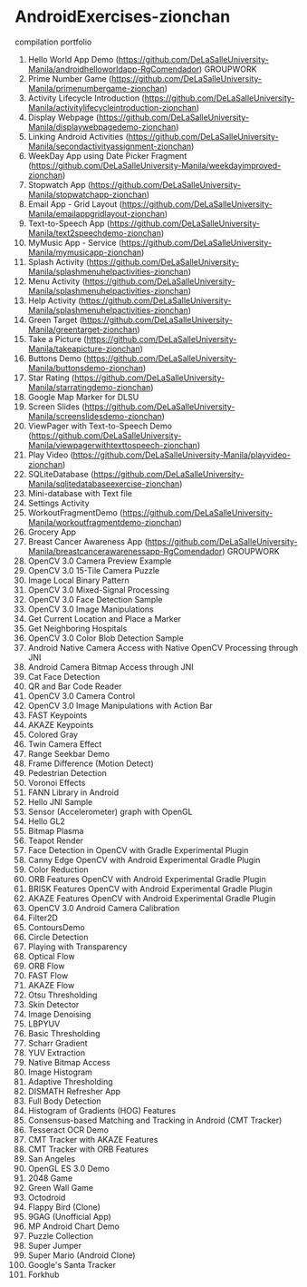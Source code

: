 # AndroidExercises-zionchan
compilation portfolio

1. Hello World App Demo (https://github.com/DeLaSalleUniversity-Manila/androidhelloworldapp-RgComendador) GROUPWORK
2. Prime Number Game (https://github.com/DeLaSalleUniversity-Manila/primenumbergame-zionchan)
3. Activity Lifecycle Introduction (https://github.com/DeLaSalleUniversity-Manila/activitylifecycleintroduction-zionchan)
4. Display Webpage (https://github.com/DeLaSalleUniversity-Manila/displaywebpagedemo-zionchan)
5. Linking Android Activities (https://github.com/DeLaSalleUniversity-Manila/secondactivityassignment-zionchan)
6. WeekDay App using Date Picker Fragment (https://github.com/DeLaSalleUniversity-Manila/weekdayimproved-zionchan)
7. Stopwatch App (https://github.com/DeLaSalleUniversity-Manila/stopwatchapp-zionchan)
8. Email App - Grid Layout (https://github.com/DeLaSalleUniversity-Manila/emailappgridlayout-zionchan)
9. Text-to-Speech App (https://github.com/DeLaSalleUniversity-Manila/text2speechdemo-zionchan)
10. MyMusic App - Service (https://github.com/DeLaSalleUniversity-Manila/mymusicapp-zionchan)
11. Splash Activity (https://github.com/DeLaSalleUniversity-Manila/splashmenuhelpactivities-zionchan)
12. Menu Activity (https://github.com/DeLaSalleUniversity-Manila/splashmenuhelpactivities-zionchan)
13. Help Activity (https://github.com/DeLaSalleUniversity-Manila/splashmenuhelpactivities-zionchan)
14. Green Target (https://github.com/DeLaSalleUniversity-Manila/greentarget-zionchan)
15. Take a Picture (https://github.com/DeLaSalleUniversity-Manila/takeapicture-zionchan)
16. Buttons Demo (https://github.com/DeLaSalleUniversity-Manila/buttonsdemo-zionchan)
17. Star Rating (https://github.com/DeLaSalleUniversity-Manila/starratingdemo-zionchan)
18. Google Map Marker for DLSU 
19. Screen Slides (https://github.com/DeLaSalleUniversity-Manila/screenslidesdemo-zionchan)
20. ViewPager with Text-to-Speech Demo (https://github.com/DeLaSalleUniversity-Manila/viewpagerwithtexttospeech-zionchan)
21. Play Video (https://github.com/DeLaSalleUniversity-Manila/playvideo-zionchan)
22. SQLiteDatabase (https://github.com/DeLaSalleUniversity-Manila/sqlitedatabaseexercise-zionchan)
23. Mini-database with Text file 
24. Settings Activity 
25. WorkoutFragmentDemo (https://github.com/DeLaSalleUniversity-Manila/workoutfragmentdemo-zionchan)
26. Grocery App
27. Breast Cancer Awareness App (https://github.com/DeLaSalleUniversity-Manila/breastcancerawarenessapp-RgComendador) GROUPWORK
28. OpenCV 3.0 Camera Preview Example
29. OpenCV 3.0 15-Tile Camera Puzzle
30. Image Local Binary Pattern
31. OpenCV 3.0 Mixed-Signal Processing 
32. OpenCV 3.0 Face Detection Sample
33. OpenCV 3.0 Image Manipulations
34. Get Current Location and Place a Marker 
35. Get Neighboring Hospitals 
36. OpenCV 3.0 Color Blob Detection Sample 
37. Android Native Camera Access with Native OpenCV Processing through JNI 
38. Android Camera Bitmap Access through JNI 
39. Cat Face Detection
40. QR and Bar Code Reader
41. OpenCV 3.0 Camera Control 
42. OpenCV 3.0 Image Manipulations with Action Bar
43. FAST Keypoints 
44. AKAZE Keypoints
45. Colored Gray
46. Twin Camera Effect 
47. Range Seekbar Demo 
48. Frame Difference (Motion Detect) 
49. Pedestrian Detection 
50. Voronoi Effects 
51. FANN Library in Android 
52. Hello JNI Sample 
53. Sensor (Accelerometer) graph with OpenGL
54. Hello GL2 
55. Bitmap Plasma
56. Teapot Render 
57. Face Detection in OpenCV with Gradle Experimental Plugin 
58. Canny Edge OpenCV with Android Experimental Gradle Plugin 
59. Color Reduction
60. ORB Features OpenCV with Android Experimental Gradle Plugin 
61. BRISK Features OpenCV with Android Experimental Gradle Plugin 
62. AKAZE Features OpenCV with Android Experimental Gradle Plugin 
63. OpenCV 3.0 Android Camera Calibration 
64. Filter2D 
65. ContoursDemo 
66. Circle Detection 
67. Playing with Transparency
68. Optical Flow
69. ORB Flow 
70. FAST Flow
71. AKAZE Flow
72. Otsu Thresholding
73. Skin Detector
74. Image Denoising
75. LBPYUV
76. Basic Thresholding 
77. Scharr Gradient 
78. YUV Extraction 
79. Native Bitmap Access 
80. Image Histogram 
81. Adaptive Thresholding 
82. DISMATH Refresher App
83. Full Body Detection
84. Histogram of Gradients (HOG) Features
85. Consensus-based Matching and Tracking in Android (CMT Tracker) 
86. Tesseract OCR Demo 
87. CMT Tracker with AKAZE Features
88. CMT Tracker with ORB Features
89. San Angeles
90. OpenGL ES 3.0 Demo 
91. 2048 Game
92. Green Wall Game 
93. Octodroid 
94. Flappy Bird (Clone) 
95. 9GAG (Unofficial App) 
96. MP Android Chart Demo 
97. Puzzle Collection 
98. Super Jumper 
99. Super Mario (Android Clone) 
100. Google's Santa Tracker 
101. Forkhub 
